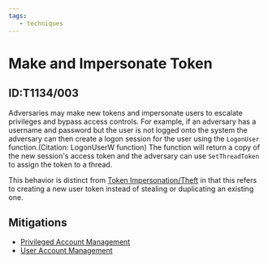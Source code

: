 ```yaml
---
tags:
   - techniques
---
```

# Make and Impersonate Token
## ID:T1134/003
Adversaries may make new tokens and impersonate users to escalate privileges and bypass access controls. For example, if an adversary has a username and password but the user is not logged onto the system the adversary can then create a logon session for the user using the `LogonUser` function.(Citation: LogonUserW function) The function will return a copy of the new session's access token and the adversary can use `SetThreadToken` to assign the token to a thread.

This behavior is distinct from [Token Impersonation/Theft](/mitre/techniques/T1134/001) in that this refers to creating a new user token instead of stealing or duplicating an existing one.
## Mitigations
* [Privileged Account Management](mitigations/M1026)
* [User Account Management](mitigations/M1018)
